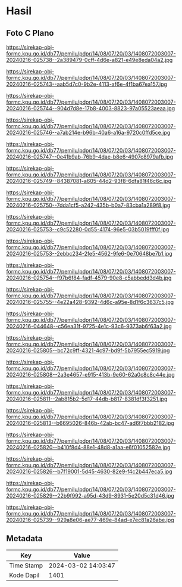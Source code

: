 # Hasil

## Foto C Plano

https://sirekap-obj-formc.kpu.go.id/db77/pemilu/pdpr/14/08/07/20/03/1408072003007-20240216-025738--2a389479-0cff-4d6e-a821-e49e8eda04a2.jpg

https://sirekap-obj-formc.kpu.go.id/db77/pemilu/pdpr/14/08/07/20/03/1408072003007-20240216-025743--aab5d7c0-9b2e-4113-af6e-4f1ba67ea157.jpg

https://sirekap-obj-formc.kpu.go.id/db77/pemilu/pdpr/14/08/07/20/03/1408072003007-20240216-025744--904d7d8e-17b8-4003-8823-97a05523aeaa.jpg

https://sirekap-obj-formc.kpu.go.id/db77/pemilu/pdpr/14/08/07/20/03/1408072003007-20240216-025746--a7ab214e-b96b-40a6-a16a-9720c0ffd5ce.jpg

https://sirekap-obj-formc.kpu.go.id/db77/pemilu/pdpr/14/08/07/20/03/1408072003007-20240216-025747--0e41b9ab-76b9-4dae-b8e6-4907c8979afb.jpg

https://sirekap-obj-formc.kpu.go.id/db77/pemilu/pdpr/14/08/07/20/03/1408072003007-20240216-025749--84387081-a605-44d2-93f8-6dfa81f46c6c.jpg

https://sirekap-obj-formc.kpu.go.id/db77/pemilu/pdpr/14/08/07/20/03/1408072003007-20240216-025750--7dda1cf5-a242-435b-b0a7-83cba1a289f8.jpg

https://sirekap-obj-formc.kpu.go.id/db77/pemilu/pdpr/14/08/07/20/03/1408072003007-20240216-025753--c9c52280-0d55-4174-96e5-03b5019fff0f.jpg

https://sirekap-obj-formc.kpu.go.id/db77/pemilu/pdpr/14/08/07/20/03/1408072003007-20240216-025753--2ebbc234-2fe5-4562-9fe6-0e70648be7b1.jpg

https://sirekap-obj-formc.kpu.go.id/db77/pemilu/pdpr/14/08/07/20/03/1408072003007-20240216-025754--f97b6f84-fadf-4579-90e8-c5abbedd3d4b.jpg

https://sirekap-obj-formc.kpu.go.id/db77/pemilu/pdpr/14/08/07/20/03/1408072003007-20240216-025755--4e22a428-9392-4d6c-a95e-8d1f6c3637c5.jpg

https://sirekap-obj-formc.kpu.go.id/db77/pemilu/pdpr/14/08/07/20/03/1408072003007-20240216-044648--c56ea31f-9725-4e1c-93c6-9373ab6f63a2.jpg

https://sirekap-obj-formc.kpu.go.id/db77/pemilu/pdpr/14/08/07/20/03/1408072003007-20240216-025805--bc72c9ff-4321-4c97-bd9f-5b7955ec5919.jpg

https://sirekap-obj-formc.kpu.go.id/db77/pemilu/pdpr/14/08/07/20/03/1408072003007-20240216-025808--2a3e4657-e915-413b-9e60-62a0c8c8c44e.jpg

https://sirekap-obj-formc.kpu.go.id/db77/pemilu/pdpr/14/08/07/20/03/1408072003007-20240216-025811--2ab815b2-5d17-44db-b817-8381df3f3251.jpg

https://sirekap-obj-formc.kpu.go.id/db77/pemilu/pdpr/14/08/07/20/03/1408072003007-20240216-025813--b6695026-846b-42ab-bc47-ad6f7bbb2182.jpg

https://sirekap-obj-formc.kpu.go.id/db77/pemilu/pdpr/14/08/07/20/03/1408072003007-20240216-025820--b410f8d4-88e1-48d8-a1aa-e6f01052582e.jpg

https://sirekap-obj-formc.kpu.go.id/db77/pemilu/pdpr/14/08/07/20/03/1408072003007-20240216-025826--b7f19001-5d45-4630-82e9-f4c2b447eca5.jpg

https://sirekap-obj-formc.kpu.go.id/db77/pemilu/pdpr/14/08/07/20/03/1408072003007-20240216-025829--22b9f992-a95d-43d9-8931-5e20d5c31d46.jpg

https://sirekap-obj-formc.kpu.go.id/db77/pemilu/pdpr/14/08/07/20/03/1408072003007-20240216-025739--929a8e06-ae77-469e-84ad-e7ec81a26abe.jpg


## Metadata

| Key        | Value               |
| ---------- | ------------------- |
| Time Stamp | 2024-03-02 14:03:47 |
| Kode Dapil | 1401                |



